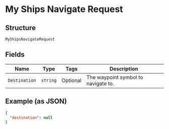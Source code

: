 
# My Ships Navigate Request

## Structure

`MyShipsNavigateRequest`

## Fields

| Name | Type | Tags | Description |
|  --- | --- | --- | --- |
| `Destination` | `string` | Optional | The waypoint symbol to navigate to. |

## Example (as JSON)

```json
{
  "destination": null
}
```

